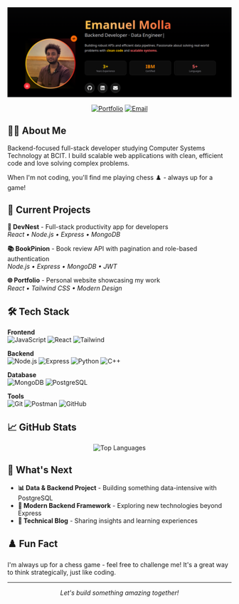 <div align="center">
  <img src="portfolio-screenshot.png" alt="Portfolio Landing Page" width="800"/>
</div>

<div align="center">
  
[![Portfolio](https://img.shields.io/badge/Portfolio-emanuelmolla.dev-blue?style=flat-square&logo=globe)](https://emanuelmolla.dev)
[![Email](https://img.shields.io/badge/Email-emanuelmolla@outlook.com-red?style=flat-square&logo=gmail)](mailto:emanuelmolla@outlook.com)

</div>

## 👨‍💻 About Me

Backend-focused full-stack developer studying Computer Systems Technology at BCIT. I build scalable web applications with clean, efficient code and love solving complex problems.

When I'm not coding, you'll find me playing chess ♟️ - always up for a game!

## 🚀 Current Projects

**🧠 DevNest** - Full-stack productivity app for developers  
*React • Node.js • Express • MongoDB*

**📚 BookPinion** - Book review API with pagination and role-based authentication  
*Node.js • Express • MongoDB • JWT*

**🌐 Portfolio** - Personal website showcasing my work  
*React • Tailwind CSS • Modern Design*

## 🛠️ Tech Stack

**Frontend**  
![JavaScript](https://img.shields.io/badge/-JavaScript-F7DF1E?style=flat-square&logo=javascript&logoColor=black)
![React](https://img.shields.io/badge/-React-61DAFB?style=flat-square&logo=react&logoColor=black)
![Tailwind](https://img.shields.io/badge/-Tailwind_CSS-38B2AC?style=flat-square&logo=tailwind-css&logoColor=white)

**Backend**  
![Node.js](https://img.shields.io/badge/-Node.js-339933?style=flat-square&logo=node.js&logoColor=white)
![Express](https://img.shields.io/badge/-Express-000000?style=flat-square&logo=express&logoColor=white)
![Python](https://img.shields.io/badge/-Python-3776AB?style=flat-square&logo=python&logoColor=white)
![C++](https://img.shields.io/badge/-C++-00599C?style=flat-square&logo=cplusplus&logoColor=white)

**Database**  
![MongoDB](https://img.shields.io/badge/-MongoDB-47A248?style=flat-square&logo=mongodb&logoColor=white)
![PostgreSQL](https://img.shields.io/badge/-PostgreSQL-336791?style=flat-square&logo=postgresql&logoColor=white)

**Tools**  
![Git](https://img.shields.io/badge/-Git-F05032?style=flat-square&logo=git&logoColor=white)
![Postman](https://img.shields.io/badge/-Postman-FF6C37?style=flat-square&logo=postman&logoColor=white)
![GitHub](https://img.shields.io/badge/-GitHub-181717?style=flat-square&logo=github&logoColor=white)

## 📈 GitHub Stats

<div align="center">
  <img src="https://github-readme-stats.vercel.app/api/top-langs/?username=emanuel-devx&layout=compact&theme=default&hide_border=true" alt="Top Languages" />
</div>

## 🎯 What's Next

- **📊 Data & Backend Project** - Building something data-intensive with PostgreSQL
- **🚀 Modern Backend Framework** - Exploring new technologies beyond Express
- **📝 Technical Blog** - Sharing insights and learning experiences

## ♟️ Fun Fact

I'm always up for a chess game - feel free to challenge me! It's a great way to think strategically, just like coding.

---

<div align="center">
  <i>Let's build something amazing together!</i>
</div>

